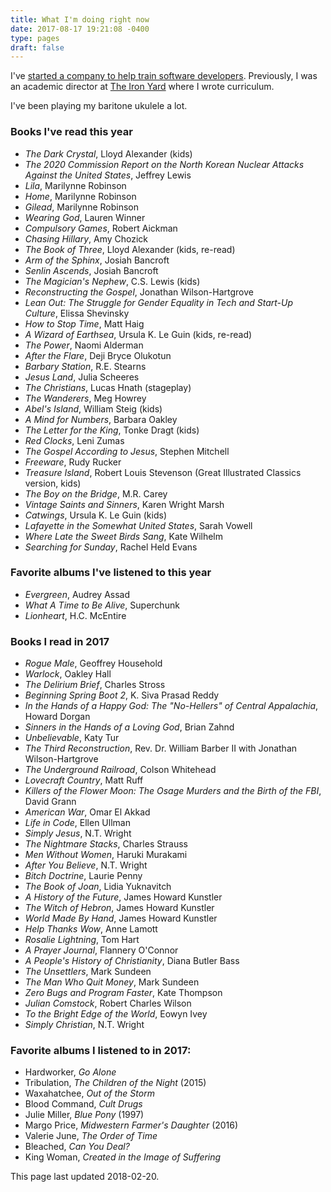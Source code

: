 ```yaml
---
title: What I'm doing right now
date: 2017-08-17 19:21:08 -0400
type: pages
draft: false
---
```


I've [started a company to help train software developers](http://www.momentumlearn.com/). Previously, I was an academic director at [The Iron Yard](https://www.theironyard.com/) where I wrote curriculum.

I've been playing my baritone ukulele a lot.

### Books I've read this year

* *The Dark Crystal*, Lloyd Alexander (kids)
* *The 2020 Commission Report on the North Korean Nuclear Attacks Against the United States*, Jeffrey Lewis
* *Lila*, Marilynne Robinson
* *Home*, Marilynne Robinson
* *Gilead*, Marilynne Robinson
* *Wearing God*, Lauren Winner
* *Compulsory Games*, Robert Aickman
* *Chasing Hillary*, Amy Chozick
* *The Book of Three*, Lloyd Alexander (kids, re-read)
* *Arm of the Sphinx*, Josiah Bancroft
* *Senlin Ascends*, Josiah Bancroft
* *The Magician's Nephew*, C.S. Lewis (kids)
* *Reconstructing the Gospel*, Jonathan Wilson-Hartgrove
* *Lean Out: The Struggle for Gender Equality in Tech and Start-Up Culture*, Elissa Shevinsky 
* *How to Stop Time*, Matt Haig
* *A Wizard of Earthsea*, Ursula K. Le Guin (kids, re-read)
* *The Power*, Naomi Alderman
* *After the Flare*, Deji Bryce Olukotun
* *Barbary Station*, R.E. Stearns
* *Jesus Land*, Julia Scheeres
* *The Christians*, Lucas Hnath (stageplay)
* *The Wanderers*, Meg Howrey
* *Abel's Island*, William Steig (kids)
* *A Mind for Numbers*, Barbara Oakley
* *The Letter for the King*, Tonke Dragt (kids)
* *Red Clocks*, Leni Zumas
* *The Gospel According to Jesus*, Stephen Mitchell
* *Freeware*, Rudy Rucker
* *Treasure Island*, Robert Louis Stevenson (Great Illustrated Classics version, kids)
* *The Boy on the Bridge*, M.R. Carey
* *Vintage Saints and Sinners*, Karen Wright Marsh
* *Catwings*, Ursula K. Le Guin (kids)
* *Lafayette in the Somewhat United States*, Sarah Vowell
* *Where Late the Sweet Birds Sang*, Kate Wilhelm
* *Searching for Sunday*, Rachel Held Evans

### Favorite albums I've listened to this year

* *Evergreen*, Audrey Assad
* *What A Time to Be Alive*, Superchunk
* *Lionheart*, H.C. McEntire

### Books I read in 2017

* *Rogue Male*, Geoffrey Household
* *Warlock*, Oakley Hall
* *The Delirium Brief*, Charles Stross
* *Beginning Spring Boot 2*, K. Siva Prasad Reddy
* *In the Hands of a Happy God: The "No-Hellers" of Central Appalachia*, Howard Dorgan
* *Sinners in the Hands of a Loving God*, Brian Zahnd
* *Unbelievable*, Katy Tur
* *The Third Reconstruction*, Rev. Dr. William Barber II with Jonathan Wilson-Hartgrove
* *The Underground Railroad*, Colson Whitehead
* *Lovecraft Country*, Matt Ruff
* *Killers of the Flower Moon: The Osage Murders and the Birth of the FBI*, David Grann
* *American War*, Omar El Akkad
* *Life in Code*, Ellen Ullman
* *Simply Jesus*, N.T. Wright
* *The Nightmare Stacks*, Charles Strauss
* *Men Without Women*, Haruki Murakami
* *After You Believe*, N.T. Wright
* *Bitch Doctrine*, Laurie Penny
* *The Book of Joan*, Lidia Yuknavitch
* *A History of the Future*, James Howard Kunstler
* *The Witch of Hebron*, James Howard Kunstler
* *World Made By Hand*, James Howard Kunstler
* *Help Thanks Wow*, Anne Lamott
* *Rosalie Lightning*, Tom Hart
* *A Prayer Journal*, Flannery O'Connor
* *A People's History of Christianity*, Diana Butler Bass
* *The Unsettlers*, Mark Sundeen
* *The Man Who Quit Money*, Mark Sundeen
* *Zero Bugs and Program Faster*, Kate Thompson
* *Julian Comstock*, Robert Charles Wilson
* *To the Bright Edge of the World*, Eowyn Ivey
* *Simply Christian*, N.T. Wright

### Favorite albums I listened to in 2017:

* Hardworker, *Go Alone*
* Tribulation, *The Children of the Night* (2015)
* Waxahatchee, *Out of the Storm*
* Blood Command, *Cult Drugs*
* Julie Miller, *Blue Pony* (1997)
* Margo Price, *Midwestern Farmer's Daughter* (2016)
* Valerie June, *The Order of Time*
* Bleached, *Can You Deal?*
* King Woman, *Created in the Image of Suffering*

This page last updated 2018-02-20.
